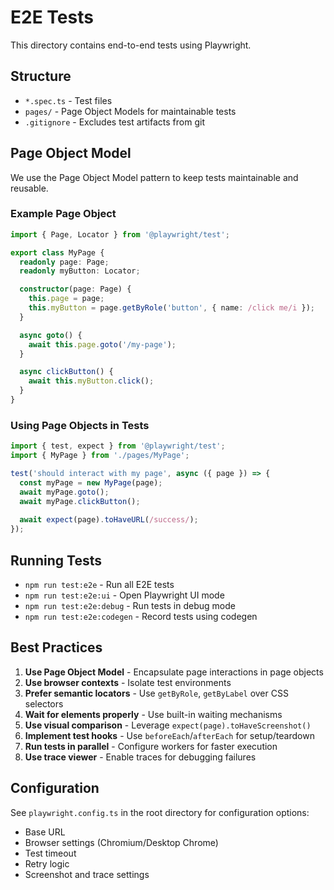 # E2E Tests

This directory contains end-to-end tests using Playwright.

## Structure

- `*.spec.ts` - Test files
- `pages/` - Page Object Models for maintainable tests
- `.gitignore` - Excludes test artifacts from git

## Page Object Model

We use the Page Object Model pattern to keep tests maintainable and reusable.

### Example Page Object

```typescript
import { Page, Locator } from '@playwright/test';

export class MyPage {
  readonly page: Page;
  readonly myButton: Locator;

  constructor(page: Page) {
    this.page = page;
    this.myButton = page.getByRole('button', { name: /click me/i });
  }

  async goto() {
    await this.page.goto('/my-page');
  }

  async clickButton() {
    await this.myButton.click();
  }
}
```

### Using Page Objects in Tests

```typescript
import { test, expect } from '@playwright/test';
import { MyPage } from './pages/MyPage';

test('should interact with my page', async ({ page }) => {
  const myPage = new MyPage(page);
  await myPage.goto();
  await myPage.clickButton();
  
  await expect(page).toHaveURL(/success/);
});
```

## Running Tests

- `npm run test:e2e` - Run all E2E tests
- `npm run test:e2e:ui` - Open Playwright UI mode
- `npm run test:e2e:debug` - Run tests in debug mode
- `npm run test:e2e:codegen` - Record tests using codegen

## Best Practices

1. **Use Page Object Model** - Encapsulate page interactions in page objects
2. **Use browser contexts** - Isolate test environments
3. **Prefer semantic locators** - Use `getByRole`, `getByLabel` over CSS selectors
4. **Wait for elements properly** - Use built-in waiting mechanisms
5. **Use visual comparison** - Leverage `expect(page).toHaveScreenshot()`
6. **Implement test hooks** - Use `beforeEach`/`afterEach` for setup/teardown
7. **Run tests in parallel** - Configure workers for faster execution
8. **Use trace viewer** - Enable traces for debugging failures

## Configuration

See `playwright.config.ts` in the root directory for configuration options:
- Base URL
- Browser settings (Chromium/Desktop Chrome)
- Test timeout
- Retry logic
- Screenshot and trace settings

